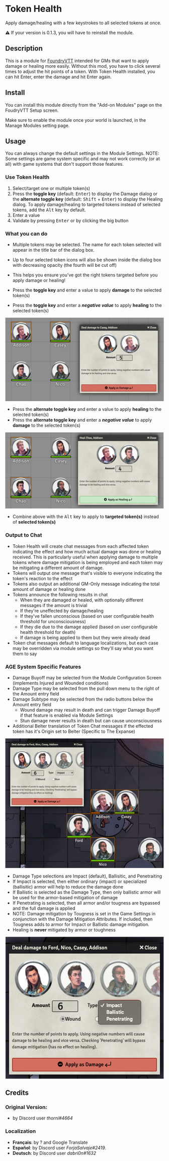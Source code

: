 # Token Health

Apply damage/healing with a few keystrokes to all selected tokens at once.

⚠️ If your version is 0.1.3, you will have to reinstall the module.

## Description

This is a module for [FoundryVTT](https://foundryvtt.com/) intended for GMs that want to apply damage or healing more easily. Without this mod, you have to click several times to adjust the hit points of a token. With Token Health installed, you can hit Enter, enter the damage and hit Enter again. 

## Install

You can install this module directly from the "Add-on Modules" page on the FoudryVTT Setup screen. 

Make sure to enable the module once your world is launched, in the Manage Modules setting page.

## Usage

You can always change the default settings in the Module Settings.
NOTE: Some settings are game system specific and may not work correctly (or at all) with game systems that don't support those features.

### Use Token Health

1. Select/target one or multiple token(s)
1. Press the **toggle key** (default: <kbd>Enter</kbd>) to display the Damage dialog or the **alternate toggle key** (default: <kbd>Shift</kbd> + <kbd>Enter</kbd>) to display the Healing dialog. To apply damage/healing to targeted tokens instead of selected tokens, add the <kbd>Alt</kbd> key by default.
1. Enter a value
1. Validate by pressing <kbd>Enter</kbd> or by clicking the big button

### What you can do

- Multiple tokens may be selected. The name for each token selected will appear in the title bar of the dialog box.
- Up to four selected token icons will also be shown inside the dialog box with decreasing opacity (the fourth will be cut off)
- This helps you ensure you've got the right tokens targeted before you apply damage or healing!

- Press the **toggle key** and enter a value to apply **damage** to the selected token(s)
- Press the **toggle key** and enter a ***negative value*** to apply **healing** to the selected token(s)

![screenshot](screenshot_0.png)

- Press the **alternate toggle key** and enter a value to apply **healing** to the selected token(s)
- Press the **alternate toggle key** and enter a ***negative value*** to apply **damage** to the selected token(s)

![screenshot](screenshot_2.png)

- Combine above with the <kbd>Alt</kbd> key to apply to **targeted token(s)** instead of **selected token(s)**

### Output to Chat

- Token Health will create chat messages from each affected token indicating the effect and how much actual damage was done or healing received. This is particularly useful when applying damage to multiple tokens where damage mitigation is being employed and each token may be mitigating a different amount of damage.
- Tokens will output one message that's visible to everyone indicating the token's reaction to the effect
- Tokens also output an additional GM-Only message indicating the total amount of damage or healing done
- Tokens announce the following results in chat
	- When they are damaged or healed, with optionally different messages if the amount is trivial
	- If they're uneffected by damage/healing
	- If they've fallen unconscious (based on user configurable health threshold for unconsciousness)
	- If they die due to the damage applied (based on user configurable health threshold for death)
	- If damage is being applied to them but they were already dead
- Token chat messages default to language localizations, but each case may be overridden via module settings so they'll say what you want them to say

### AGE System Specific Features

- Damage Buyoff may be selected from the Module Configuration Screen (implements Injured and Wounded conditions)
- Damage Type may be selected from the pull down menu to the right of the Amount entry field
- Damage Subtype may be selected from the radio buttons below the Amount entry field
	- Wound damage may result in death and can trigger Damage Buyoff if that feature is enabled via Module Settings
	- Stun damage never results in death but can cause unconsciousness
- Additional Belter translation of Token Chat messages if the effected token has it's Origin set to Belter (Specific to The Expanse)

![screenshot](screenshot_1.png)

- Damage Type selections are Impact (default), Ballisitic, and Penetraiting
- If Impact is selected, then either ordinary (impact) or specialized (ballisitic) armor will help to reduce the damage done
- If Ballistic is selected as the Damage Type, then only ballistic armor will be used for the armor-based mitigation of damage
- If Penetrating is selected, then all armor and/or tougness are bypassed and the full damage is applied
- NOTE: Damage mitigation by Tougness is set in the Game Settings in conjunction with the Damage Mitigation Attributes. If included, then Tougness adds to armor for Impact or Ballistic damage mitigation.
- Healing is **never** mitigated by armor or toughness

![screenshot](screenshot_detail.png)

## Credits

### Original Version:
- by Discord user *thorni#4664*

### Localization
- **Français**: by ? and Google Translate
- **Español**: by Discord user *ForjaSalvaje#2419*.
- **Deutsch**: by Discord user *dabri0n#1632*
